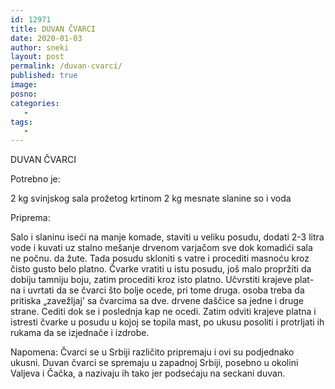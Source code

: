 ```yaml
---
id: 12971
title: DUVAN ČVARCI
date: 2020-01-03
author: sneki
layout: post
permalink: /duvan-cvarci/
published: true
image: 
posno: 
categories:
   -
tags:
   -
---
```

DUVAN ČVARCI

Potrebno je:

2 kg svinjskog sala prožetog krtinom
2 kg mesnate slanine 
so i voda

Priprema:


Salo i slaninu iseći na manje komade, staviti u
veliku posudu, dodati 2-3 litra vode i kuvati uz stalno
mešanje drvenom varjačom sve dok komadići sala ne počnu.
da žute. Tada posudu skloniti s vatre i procediti
masnoću kroz čisto gusto belo platno. Čvarke vratiti u
istu posudu, još malo propržiti da dobiju tamniju boju,
zatim procediti kroz isto platno. Učvrstiti krajeve plat-
na i uvrtati da se čvarci što bolje ocede, pri tome druga.
osoba treba da pritiska „zavežljaj' sa čvarcima sa dve.
drvene daščice sa jedne i druge strane. Cediti dok se i
poslednja kap ne ocedi. Zatim odviti krajeve platna i
istresti čvarke u posudu u kojoj se topila mast, po ukusu
posoliti i protrljati ih rukama da se izjednače i izdrobe.

Napomena: Čvarci se u Srbiji različito pripremaju i
ovi su podjednako ukusni. Duvan čvarci se spremaju u
zapadnoj Srbiji, posebno u okolini Valjeva i Čačka, a
nazivaju ih tako jer podsećaju na seckani duvan.

 

 
  

